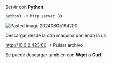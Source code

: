 Servir con **Python**:

```Bash
python3 -m http.server 80
```
![Pasted image 20240605164200](https://github.com/user-attachments/assets/753820c3-07e2-468d-8f54-38be4820db6c)

Descargar desde la otra máquina poniendo la url:

http://10.0.2.423:80 -> Pulsar archivo

Se puede descargar también con **Wget** o **Curl**.
